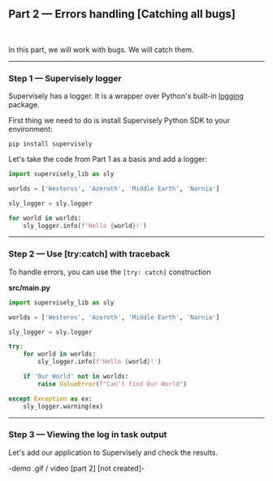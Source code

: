 
## **Part 2 — Errors handling [Catching all bugs]**
<br/>
</div>


In this part, we will work with bugs. We will catch them.

---
### Step 1 — Supervisely logger

Supervisely has a logger. It is a wrapper over Python's built-in [logging](https://docs.python.org/3/howto/logging.html) package.

First thing we need to do is install Supervisely Python SDK to your environment:
<br/>

`pip install supervisely`
<br/>

Let's take the code from Part 1 as a basis and add a logger:  



``` python
import supervisely_lib as sly

worlds = ['Westeros', 'Azeroth', 'Middle Earth', 'Narnia']

sly_logger = sly.logger

for world in worlds:
    sly_logger.info(f'Hello {world}!')
```

---
### Step 2 — Use [try:catch] with traceback

To handle errors, you can use the `[try: catch]` construction



**src/main.py**
``` python
import supervisely_lib as sly

worlds = ['Westeros', 'Azeroth', 'Middle Earth', 'Narnia']

sly_logger = sly.logger

try:
    for world in worlds:
        sly_logger.info(f'Hello {world}!')

    if 'Our World' not in worlds:
        raise ValueError(f"Can't find Our World")

except Exception as ex:
    sly_logger.warning(ex)
```


---
### Step 3 — Viewing the log in task output


Let's add our application to Supervisely and check the results.


-demo .gif / video [part 2] [not created]-
